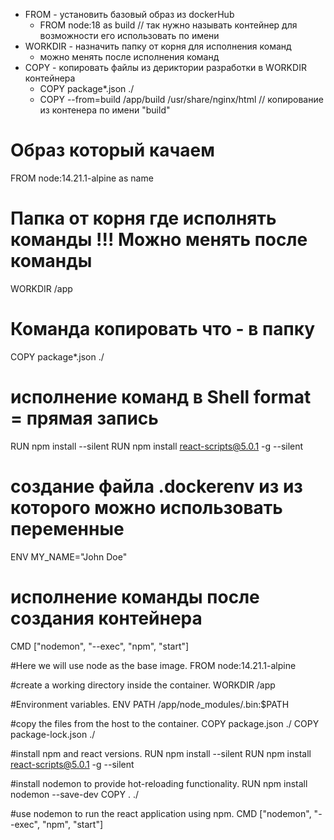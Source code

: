 - FROM - установить базовый образ из dockerHub
    - FROM node:18 as build //  так нужно называть контейнер для возможности его использовать по имени
- WORKDIR - назначить папку от корня для исполнения команд
    - можно менять после исполнения команд
- COPY - копировать файлы из дериктории разработки в WORKDIR контейнера
    - COPY package*.json ./
    - COPY --from=build /app/build /usr/share/nginx/html // копирование из контенера по имени "build"

# Образ который качаем
FROM node:14.21.1-alpine as name

# Папка от корня где исполнять команды !!! Можно менять после команды
WORKDIR /app

# Команда копировать что - в папку
COPY package*.json ./

# исполнение команд в Shell format = прямая запись 
RUN npm install --silent 
RUN npm install react-scripts@5.0.1 -g --silent

# создание файла .dockerenv из из которого можно использовать переменные
ENV MY_NAME="John Doe"

# исполнение команды после создания контейнера
CMD ["nodemon", "--exec", "npm", "start"]










#Here we will use node as the base image.
FROM node:14.21.1-alpine

#create a working directory inside the container.
WORKDIR /app

#Environment variables.
ENV PATH /app/node_modules/.bin:$PATH

#copy the files from the host to the container.
COPY package.json ./
COPY package-lock.json ./

  #install npm and react versions.
RUN npm install --silent
RUN npm install react-scripts@5.0.1 -g --silent

#install nodemon to provide hot-reloading functionality.
RUN npm install nodemon --save-dev
COPY . ./

#use nodemon to run the react application using npm.
CMD ["nodemon", "--exec", "npm", "start"]
